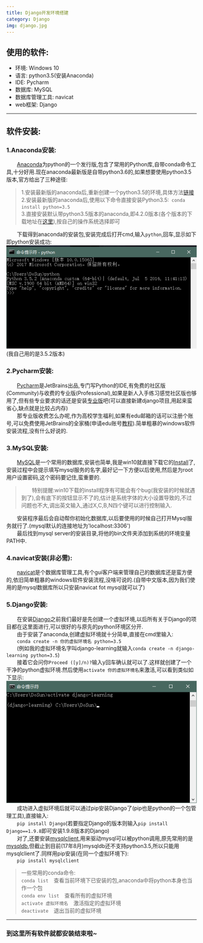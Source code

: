```yaml
---
title: Django开发环境搭建
category: Django
img: django.jpg
---
```

## 使用的软件:  
* 环境: Windows 10
* 语言: python3.5(安装Anaconda)
* IDE: Pycharm
* 数据库: MySQL
* 数据库管理工具: navicat
* web框架: Django

---  

## 软件安装:  

### 1.Anaconda安装:  

&emsp;&emsp;[Anaconda][ana]为python的一个发行版,包含了常用的Python库,自带conda命令工具,十分好用.现在anaconda最新版是自带python3.6的,如果想要使用python3.5版本,官方给出了三种途径:  

>1.安装最新版的anaconda后,重新创建一个python3.5的环境,具体方法[链接][py3env]  
>2.安装最新版的anaconda后,使用以下命令直接安装Python3.5:&ensp;`conda install python=3.5`  
>3.直接安装默认带python3.5版本的anaconda,即4.2.0版本(各个版本的下载地址在[这里][download_ana]),按自己的操作系统选择即可  

&emsp;&emsp;下载得到anaconda的安装包,安装完成后打开cmd,输入`python`,回车,显示如下即python安装成功:  
![python安装测试][img_1]  
(我自己用的是3.5.2版本)  

### 2.Pycharm安装:  

&emsp;&emsp;[Pycharm][pycharm]是JetBrains出品,专门写Python的IDE,有免费的社区版(Community)与收费的专业版(Professional),如果是新人入手练习感觉社区版也够用了,但有些专业要求的话还是安装[专业版][pro_ver]吧(可以直接新建django项目,用起来蛮省心,缺点就是比较占内存)  
&emsp;&emsp;那专业版收费怎么办呢,作为高校学生福利,如果有edu邮箱的话可以注册个账号,可以免费使用JetBrains的全家桶(申请edu账号[教程][edu]).简单粗暴的windows软件安装流程,没有什么好说的.

### 3.MySQL安装:  

&emsp;&emsp;[MySQL][mysql]是一个常用的数据库,安装也简单,我是win10就直接下载它的[Install][mysql_install]了,安装过程中会提示填写mysql服务的名字,最好记一下方便以后使用,然后是为root用户设置密码,这个密码要记住,蛮重要的.  
>&emsp;&emsp;特别提醒:win10下载的install程序有可能会有个bug(我安装的时候就遇到了),会有底下的按钮显示不了的,估计是系统字体的大小设置导致的,不过问题也不大,调出英文输入,通过X,C,B,N四个键可以进行控制输入.  

&emsp;&emsp;安装程序最后会自动帮你初始化数据库,以后要使用的时候自己打开Mysql服务就行了.(mysql默认的连接地址为'localhost:3306')  
&emsp;&emsp;最后找到mysql server的安装目录,将他的bin文件夹添加到系统的环境变量PATH中.

### 4.navicat安装(非必需):  

&emsp;&emsp;[navicat][navicat]是个数据库管理工具,有个gui客户端来管理自己的数据库还是蛮方便的,依旧简单粗暴的windows软件安装流程,没啥可说的.(自带中文版本,因为我们使用的是mysql数据库所以只安装navicat fot mysql就可以了)  

### 5.Django安装:  

&emsp;&emsp;在安装[Django][django]之前我们最好是先创建一个虚拟环境,以后所有关于Django的项目都在这里面进行,可以很好的与原先的python环境区分开.  
&emsp;&emsp;由于安装了anaconda,创建虚拟环境就十分简单,直接在cmd里输入:  
&emsp;&emsp;`conda create -n 你的虚拟环境名 python=3.5`  
&emsp;&emsp;(例如我的虚拟环境名字叫django-learning就输入`conda create -n django-learning python=3.5`)  
&emsp;&emsp;接着它会问你`Proceed ([y]/n)?`输入y回车确认就可以了.这样就创建了一个干净的python虚拟环境.然后使用`activate 你的虚拟环境名`来激活,可以看到类似如下显示:  
![进入虚拟环境][img_2]  
&emsp;&emsp;成功进入虚拟环境后就可以通过pip安装Django了(pip也是python的一个包管理工具),直接输入:  
&emsp;&emsp;`pip install Django`(若要指定Django的版本则输入`pip install Django==1.9.8`即可安装1.9.8版本的Django)  
&emsp;&emsp;对了,还要安装[mysqlclient][mysqlclient],用来驱动mysql可以被python调用,原先常用的是[mysqldb][mysqldb],但截止到目前(17年8月)mysqldb还不支持python3.5,所以只能用mysqlclient了.同样用pip安装(在同一个虚拟环境下):  
&emsp;&emsp;`pip install mysqlclient`

>一些常用的conda命令:  
>`conda list`&emsp;查看当前环境下已安装的包,anaconda中将python本身也当作一个包  
>`conda env list`&emsp;查看所有的虚拟环境  
>`activate 虚拟环境名`&emsp;激活指定的虚拟环境  
>`deactivate`&emsp;退出当前的虚拟环境  

---
### 到这里所有软件就都安装结束啦~  


[ana]: https://www.continuum.io/downloads "anaconda官网"
[py3env]: https://conda.io/docs/py2or3.html "anaconda创建python环境"  
[download_ana]: https://repo.continuum.io/archive/ "anaconda各个版本下载地址"  
[pycharm]: https://www.jetbrains.com/pycharm/ "Pycharm官网"  
[pro_ver]: https://www.jetbrains.com/pycharm/download/#section=windows "Pycharm下载"
[edu]: null "有时间再写"
[mysql]: https://www.mysql.com/ "MySQL官网"
[navicat]: https://www.navicat.com/en/products/navicat-for-mysql "navicat"
[mysql_install]: https://dev.mysql.com/downloads/installer/ "MySQL Install"  
[mysqlclient]: https://pypi.python.org/pypi/mysqlclient "mysqlclient"  
[mysqldb]: http://mysql-python.sourceforge.net/MySQLdb.html "mysqldb"
[django]: https://www.djangoproject.com/ "django官网"  
  
[img_1]: /assets/article_img/2017-08-11/python_test.png "python测试截图"
[img_2]: /assets/article_img/2017-08-11/env.jpg "进入虚拟环境"